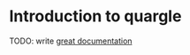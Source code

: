 # Introduction to quargle

TODO: write [great documentation](http://jacobian.org/writing/what-to-write/)
